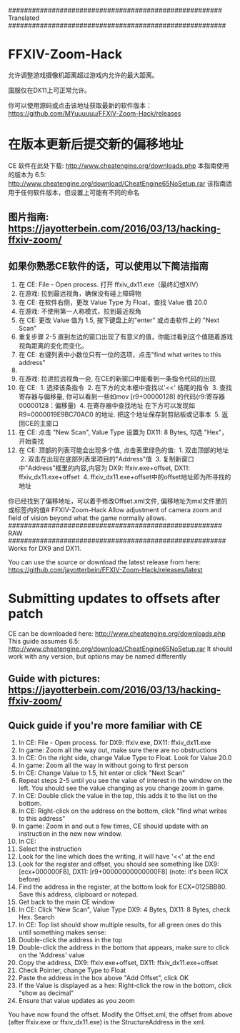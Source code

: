 ######################################################  Translated  #######################################################
# FFXIV-Zoom-Hack
允许调整游戏摄像机距离超过游戏内允许的最大距离。

国服仅在DX11上可正常允许。

你可以使用源码或点击该地址获取最新的软件版本：https://github.com/MYuuuuuu/FFXIV-Zoom-Hack/releases

# 在版本更新后提交新的偏移地址
CE 软件在此处下载: http://www.cheatengine.org/downloads.php
本指南使用的版本为 6.5: http://www.cheatengine.org/download/CheatEngine65NoSetup.rar
该指南适用于任何软件版本，但设置上可能有不同的命名

## 图片指南: https://jayotterbein.com/2016/03/13/hacking-ffxiv-zoom/

## 如果你熟悉CE软件的话，可以使用以下简洁指南
1. 在 CE: File - Open process.  打开 ffxiv_dx11.exe（最终幻想XIV）
2. 在游戏: 拉到最远视角，确保没有碰上障碍物
3. 在 CE: 在软件右侧，更改 Value Type 为 Float，查找 Value 值 20.0
4. 在游戏: 不使用第一人称模式，拉到最近视角
5. 在 CE: 更改 Value 值为 1.5, 按下键盘上的"enter" 或点击软件上的 "Next Scan"
6. 重复步骤 2-5 直到左边的窗口出现了有意义的值，你能过看到这个值随着游戏视角距离的变化而变化。 
7. 在 CE: 右键列表中小数位只有一位的选项，点击"find what writes to this address"
8. 
9. 在游戏: 拉进拉远视角一会, 在CE的新窗口中能看到一条指令代码的出现
10. 在 CE:
  1. 选择该条指令
  2. 在下方的文本框中查找以'<<' 结尾的指令
  3. 查找寄存器与偏移量, 你可以看到一些如mov [r9+00000128] 的代码(r9:寄存器 00000128：偏移量)
  4. 在寄存器中查找地址 在下方可以发现如 R9=0000019E9BC70AC0 的地址.  把这个地址保存到剪贴板或记事本
  5. 返回CE的主窗口
11. 在 CE: 点击 "New Scan", Value Type 设置为  DX11: 8 Bytes, 勾选 "Hex"，开始查找
12. 在 CE: 顶部的列表可能会出现多个值, 点击表里绿色的值:
  1. 双击顶部的地址
  2. 双击在出现在底部列表里项目的"Address"值
  3. 复制新窗口中"Address"框里的内容,内容为 DX9: ffxiv.exe+offset, DX11: ffxiv_dx11.exe+offset
  4. ffxiv_dx11.exe+offset中的offset地址即为所寻找的地址

你已经找到了偏移地址，可以着手修改Offset.xml文件, 偏移地址为mxl文件里的<DX11>或<DX9>标签内的<StructureAddress>值# FFXIV-Zoom-Hack
Allow adjustment of camera zoom and field of vision beyond what the game normally allows.
######################################################  RAW  #######################################################
Works for DX9 and DX11.

You can use the source or download the latest release from here: https://github.com/jayotterbein/FFXIV-Zoom-Hack/releases/latest

# Submitting updates to offsets after patch
CE can be downloaded here: http://www.cheatengine.org/downloads.php
This guide assumes 6.5: http://www.cheatengine.org/download/CheatEngine65NoSetup.rar
It should work with any version, but options may be named differently

## Guide with pictures: https://jayotterbein.com/2016/03/13/hacking-ffxiv-zoom/

## Quick guide if you're more familiar with CE
1. In CE: File - Open process.  for DX9: ffxiv.exe, DX11: ffxiv_dx11.exe
2. In game: Zoom all the way out, make sure there are no obstructions
3. In CE: On the right side, change Value Type to Float.  Look for Value 20.0
4. In game: Zoom all the way in without going to first person
5. In CE: Change Value to 1.5, hit enter or click "Next Scan"
6. Repeat steps 2-5 until you see the value of interest in the window on the left.  You should see the value changing as you change zoom in game.
7. In CE: Double click the value in the top, this adds it to the list on the bottom.
8. In CE: Right-click on the address on the bottom, click "find what writes to this address"
9. In game: Zoom in and out a few times, CE should update with an instruction in the new new window.
10. In CE:
  1. Select the instruction
  2. Look for the line which does the writing, it will have '<<' at the end
  3. Look for the register and offset, you should see something like DX9: [ecx+000000F8], DX11: [r9+00000000000000F8] (note: it's been RCX before)
  4. Find the address in the register, at the bottom look for ECX=0125BB80.  Save this address, clipboard or notepad.
  5. Get back to the main CE window
11. In CE: Click "New Scan", Value Type DX9: 4 Bytes, DX11: 8 Bytes, check Hex.  Search
12. In CE: Top list should show multiple results, for all green ones do this until something makes sense:
  1. Double-click the address in the top
  2. Double-click the address in the bottom that appears, make sure to click on the 'Address' value
  3. Copy the address, DX9: ffxiv.exe+offset, DX11: ffxiv_dx11.exe+offset
  4. Check Pointer, change Type to Float
  5. Paste the address in the box above "Add Offset", click OK
  6. If the Value is displayed as a hex: Right-click the row in the bottom, click "show as decimal"
  7. Ensure that value updates as you zoom

You have now found the offset.  Modify the Offset.xml, the offset from above (after ffxiv.exe or ffxiv_dx11.exe)
is the StructureAddress in the xml.

